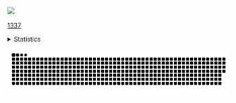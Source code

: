 <p align="left">
  <img src="https://komarev.com/ghpvc/?username=RadonCoding&label=Visitor count&color=292f33&style=for-the-badge"/>
</p>

[1337](https://radoncoding.github.io/)

<details> <summary>Statistics</summary> <table> <tr> <td><img src=“https://github-readme-stats.vercel.app/api?username=RadonCoding&hide_border=true&show_icons=true&include_all_commits=true&show_icons=true&theme=dracula” width=“400” height=“200”/></td> <td><img src=“https://github-readme-stats.vercel.app/api/top-langs/?username=RadonCoding&hide_border=true&layout=compact&show_icons=true&theme=dracula” width=“400” height=“200”/></td> </tr> </table> </details>

![](https://raw.githubusercontent.com/RadonCoding/RadonCoding/output/github-contribution-grid-snake-dark.svg#gh-dark-mode-only)
